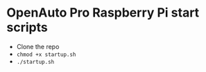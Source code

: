 # OpenAuto Pro Raspberry Pi start scripts

* Clone the repo
* `chmod +x startup.sh`
* `./startup.sh`